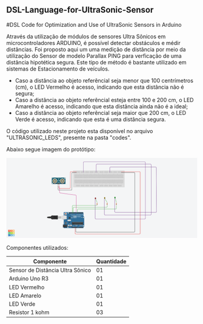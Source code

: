 ## DSL-Language-for-UltraSonic-Sensor
#DSL Code for Optimization and Use of UltraSonic Sensors in Arduino
 
 Através da utilização de módulos de sensores Ultra Sônicos em microcontroladores ARDUINO, é possível detectar obstáculos e médir distâncias. Foi proposto aqui um uma medição de distância por meio da utilização do Sensor de modelo Parallax PING para verficação de uma distância hipotética segura. Este tipo de método é bastante utilizado em sistemas de Estacionamento de veículos.
 
* Caso a distância ao objeto referêncial seja menor que 100 centrímetros (cm), o LED Vermelho é acesso, indicando que esta distância não é segura;
* Caso a distância ao objeto referêncial esteja entre 100 e 200 cm, o LED Amarelho é acesso, indicando que esta distância ainda não é a ideal;
* Caso a distância ao objeto referêncial seja maior que 200 cm, o LED Verde é acesso, indicando que esta é uma distância segura.
 
 O código utilizado neste projeto esta disponível no arquivo "ULTRASONIC_LEDS", presente na pasta "codes".
 
 Abaixo segue imagem do protótipo:
 
![ScreenShot](pictures/SONAR_LEDS.png)


Componentes utilizados:

Componente| Quantidade 
------------- |------------- |
 Sensor de Distância Ultra Sônico| 01   
 Arduino Uno R3 | 01
 LED Vermelho | 01
 LED Amarelo | 01
 LED Verde | 01
 Resistor 1 kohm | 03
 



